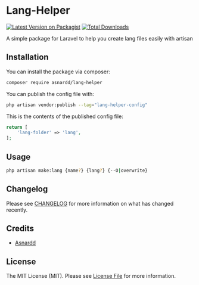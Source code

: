 # Lang-Helper

[![Latest Version on Packagist](https://img.shields.io/packagist/v/asnardd/lang-helper.svg?style=flat-square)](https://packagist.org/packages/asnardd/lang-helper)
[![Total Downloads](https://img.shields.io/packagist/dt/asnardd/lang-helper.svg?style=flat-square)](https://packagist.org/packages/asnardd/lang-helper)

A simple package for Laravel to help you create lang files easily with artisan

## Installation

You can install the package via composer:

```bash
composer require asnardd/lang-helper
```

You can publish the config file with:

```bash
php artisan vendor:publish --tag="lang-helper-config"
```

This is the contents of the published config file:

```php
return [
    'lang-folder' => 'lang',
];
```


## Usage

```bash
php artisan make:lang {name?} {lang?} {--O|overwrite}
```

## Changelog

Please see [CHANGELOG](CHANGELOG.md) for more information on what has changed recently.

## Credits

- [Asnardd](https://github.com/Asnardd)

## License

The MIT License (MIT). Please see [License File](LICENSE.md) for more information.
